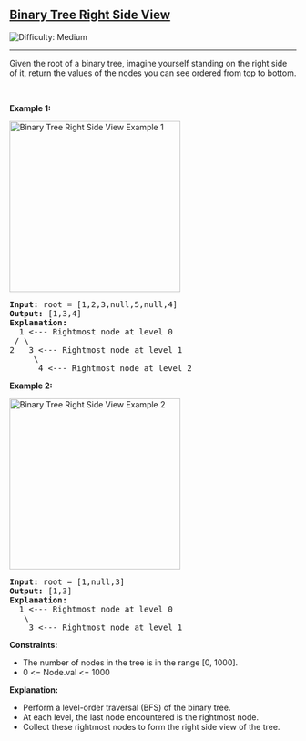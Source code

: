 <h2><a href="https://leetcode.com/problems/binary-tree-right-side-view/">Binary Tree Right Side View</a></h2>
<img src="https://img.shields.io/badge/Difficulty-Medium-yellow" alt="Difficulty: Medium" />
<hr>

<p>Given the root of a binary tree, imagine yourself standing on the right side of it, return the values of the nodes you can see ordered from top to bottom.</p>

<p>&nbsp;</p>

<p><strong class="example">Example 1:</strong></p>
<img alt="Binary Tree Right Side View Example 1" src="https://assets.leetcode.com/uploads/2024/11/24/tmpd5jn43fs-1.png" style="width:300px; height:auto;" />
<pre>
<strong>Input:</strong> root = [1,2,3,null,5,null,4]
<strong>Output:</strong> [1,3,4]
<strong>Explanation:</strong>
  1 <--- Rightmost node at level 0
 / \
2   3 <--- Rightmost node at level 1
     \
      4 <--- Rightmost node at level 2
</pre>

<p><strong class="example">Example 2:</strong></p>
<img alt="Binary Tree Right Side View Example 2" src="https://assets.leetcode.com/uploads/2024/11/24/tmpkpe40xeh-1.png" style="width:300px; height:auto;" />
<pre>
<strong>Input:</strong> root = [1,null,3]
<strong>Output:</strong> [1,3]
<strong>Explanation:</strong>
  1 <--- Rightmost node at level 0
   \
    3 <--- Rightmost node at level 1
</pre>

<p><strong>Constraints:</strong></p>
<ul>
  <li>The number of nodes in the tree is in the range [0, 1000].</li>
  <li>0 <= Node.val <= 1000</li>
</ul>

<p><strong>Explanation:</strong></p>
<ul>
  <li>Perform a level-order traversal (BFS) of the binary tree.</li>
  <li>At each level, the last node encountered is the rightmost node.</li>
  <li>Collect these rightmost nodes to form the right side view of the tree.</li>
</ul>

